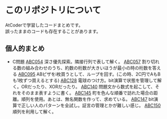 # このリポジトリについて
AtCoderで学習したコードまとめです。  
誤ったままのコードも存在することがあります。  

## 個人的まとめ
* C問題
  [ABC054](./ABC054/c.cpp)
    深さ優先探索。隣接行列で表して解く。
  [ABC057](./ABC057/c.cpp)
    割り切れる数の組み合わせのうち、約数の桁数が大きいほうが最小の時の桁数を答える
  [ABC095](./ABC095/c.cpp)
    ABピザをi枚買うとして、ループを回す。(この時、2C円でAもBも1枚ずつ買えるとする)
  [ABC128](./ABC128/c.cpp)
    電球のつけ方。bit演算で状態を管理して解く。ORだったり、XORだったり。
  [ABC140](./ABC140/c.cpp)
    問題文から数式を起こして、それをそのまま表すように書く。
  [ABC145](./ABC145/c.cpp)
    町を色んな順番で訪れた場合の距離。順列を使用。あとは、無名関数を作って、求めている。
  [ABC147](./ABC147/c.cpp)
    bit演算で正しい人のパターンを全試し。証言の管理とかが難しい感じ。
  [ABC150](./ABC150/c.cpp)
    順列を利用して解く。